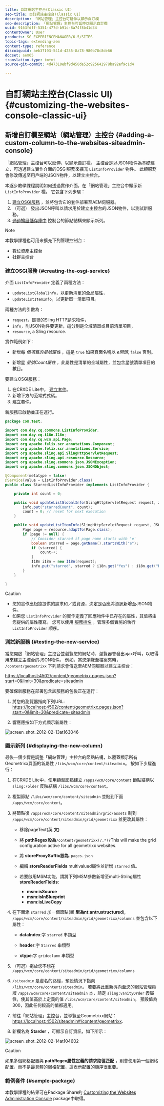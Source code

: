 ```yaml
---
title: 自訂網站主控台(Classic UI)
seo-title: 自訂網站主控台(Classic UI)
description: 「網站管理」主控台可延伸以顯示自訂欄
seo-description: 「網站管理」主控台可延伸以顯示自訂欄
uuid: 9163fdff-5351-477d-b91c-8a74f8b41d34
contentOwner: User
products: SG_EXPERIENCEMANAGER/6.5/SITES
topic-tags: extending-aem
content-type: reference
discoiquuid: aeb37103-541d-4235-8a78-980b78c8de66
docset: aem65
translation-type: tm+mt
source-git-commit: 4d47310ebf9d450de52c925642978ba92ef9c1d4

---
```



# 自訂網站主控台(Classic UI){#customizing-the-websites-console-classic-ui}

## 新增自訂欄至網站（網站管理）主控台 {#adding-a-custom-column-to-the-websites-siteadmin-console}

「網站管理」主控台可以延伸，以顯示自訂欄。 主控台是以JSON物件為基礎建立，可透過建立實作介面的OSGI服務來擴充 `ListInfoProvider` 物件。 此類服務會修改傳送至用戶端的JSON物件，以建立主控台。

本逐步教學課程說明如何透過實作介面，在「網站管理」主控台中顯示新 `ListInfoProvider` 欄。 它包含下列步驟：

1. [建立OSGI服務](#creating-the-osgi-service) ，並將包含它的套件部署至AEM伺服器。
1. （可選） [](#testing-the-new-service) 發出JSON呼叫以請求用於建立主控台的JSON物件，以測試新服務。
1. [通過擴展儲存庫中](#displaying-the-new-column) 控制台的節點結構來顯示新列。

>[!NOTE]
>
>本教學課程也可用來擴充下列管理控制台：
>
>* 數位資產主控台
>* 社群主控台
>



### 建立OSGI服務 {#creating-the-osgi-service}

介面 `ListInfoProvider` 定義了兩種方法：

* `updateListGlobalInfo`，以更新清單的全局屬性，
* `updateListItemInfo`，以更新單一清單項目。

兩種方法的引數為：

* `request`，關聯的Sling HTTP請求物件，
* `info`，則JSON物件要更新，這分別是全域清單或目前清單項目，
* `resource`, a Sling resource.

實作範例如下：

* 新增每 *個項目的星號屬性* ，這是 `true` 如果頁面名稱以 *e開頭*, `false` 否則。

* 新增星 *星號Count屬性* ，此屬性是清單的全域屬性，並包含星號清單項目的數目。

要建立OSGI服務：

1. 在CRXDE Lite中， [建立套件](/help/sites-developing/developing-with-crxde-lite.md#managing-a-bundle)。
1. 新增下方的范常式式碼。
1. 建立套件。

新服務已啟動並正在運行。

```java
package com.test;

import com.day.cq.commons.ListInfoProvider;
import com.day.cq.i18n.I18n;
import com.day.cq.wcm.api.Page;
import org.apache.felix.scr.annotations.Component;
import org.apache.felix.scr.annotations.Service;
import org.apache.sling.api.SlingHttpServletRequest;
import org.apache.sling.api.resource.Resource;
import org.apache.sling.commons.json.JSONException;
import org.apache.sling.commons.json.JSONObject;

@Component(metatype = false)
@Service(value = ListInfoProvider.class)
public class StarredListInfoProvider implements ListInfoProvider {

    private int count = 0;

    public void updateListGlobalInfo(SlingHttpServletRequest request, JSONObject info, Resource resource) throws JSONException {
        info.put("starredCount", count);
        count = 0; // reset for next execution
    }

    public void updateListItemInfo(SlingHttpServletRequest request, JSONObject info, Resource resource) throws JSONException {
        Page page = resource.adaptTo(Page.class);
        if (page != null) {
            // Consider starred if page name starts with 'e'
            boolean starred = page.getName().startsWith("e");
            if (starred) {
                count++;
            }
            I18n i18n = new I18n(request);
            info.put("starred", starred ? i18n.get("Yes") : i18n.get("No"));
        }
    }

}
```

>[!CAUTION]
>
>* 您的實作應根據提供的請求和／或資源，決定是否應將資訊新增至JSON物件。
>* 如果您 `ListInfoProvider` 的實作定義了回應物件中已存在的屬性，其值將由您提供的屬性覆寫。
   >  您可以使用 [服務排名](https://www.osgi.org/javadoc/r2/org/osgi/framework/Constants.html#SERVICE_RANKING) ，管理多個實施的執行 `ListInfoProvider` 順序。
>



### 測試新服務 {#testing-the-new-service}

當您開啟「網站管理」主控台並瀏覽您的網站時，瀏覽器會發出ajax呼叫，以取得用來建立主控台的JSON物件。 例如，當您瀏覽至檔案夾時， `/content/geometrixx` 下列請求會傳送至AEM伺服器以建立主控台：

[https://localhost:4502/content/geometrixx.pages.json?start=0&amp;limit=30&amp;predicate=siteadmin](https://localhost:4502/content/geometrixx.pages.json?start=0&limit=30&predicate=siteadmin)

要確保新服務在部署包含該服務的包後正在運行：

1. 將您的瀏覽器指向下列URL:
   [https://localhost:4502/content/geometrixx.pages.json?start=0&amp;limit=30&amp;predicate=siteadmin](https://localhost:4502/content/geometrixx.pages.json?start=0&limit=30&predicate=siteadmin)

1. 響應應按如下方式顯示新屬性：

![screen_shot_2012-02-13at163046](assets/screen_shot_2012-02-13at163046.png)

### 顯示新列 {#displaying-the-new-column}

最後一個步驟是調整「網站管理」主控台的節點結構，以覆蓋顯示所有Geometrixx頁面的新屬性 `/libs/wcm/core/content/siteadmin`。 按如下步驟進行：

1. 在CRXDE Lite中，使用類型節點建立 `/apps/wcm/core/content` 節點結構以 `sling:Folder` 反映結構 `/libs/wcm/core/content`。

1. 複製節點 `/libs/wcm/core/content/siteadmin` 並貼到下面 `/apps/wcm/core/content`。

1. 將節點復 `/apps/wcm/core/content/siteadmin/grid/assets` 制到 `/apps/wcm/core/content/siteadmin/grid/geometrixx` 並更改其屬性：

   * 移除pageText(英 **文)**

   * 將 **pathRegex設為**`/content/geometrixx(/.*)?`This will make the grid configuration active for all geometrixx websites.

   * 將 **storeProxySuffix設為**`.pages.json`

   * 編輯 **storeReaderFields** multivalued屬性並新增 `starred` 值。

   * 若要啟用MSM功能，請將下列MSM參數新增至multi-String屬性 **storeReaderFields**:

      * **msm:isSource**
      * **msm:isInBlueprint**
      * **msm:isLiveCopy**

1. 在下面添 `starred` 加一個節點(類 **型為nt:antrustructured**), `/apps/wcm/core/content/siteadmin/grid/geometrixx/columns` 並包含以下屬性：

   * **dataIndex**:字 `starred` 串類型

   * **header**:字 `Starred` 串類型

   * **xtype**:字 `gridcolumn` 串類型

1. （可選）拖放您不想在 `/apps/wcm/core/content/siteadmin/grid/geometrixx/columns`

1. `/siteadmin` 是虛名的路徑，預設情況下指向 `/libs/wcm/core/content/siteadmin`。
若要將此重新導向至您的網站管理員版 `/apps/wcm/core/content/siteadmin` 本，請定 `sling:vanityOrder` 義屬性，使其值高於上定義的值 `/libs/wcm/core/content/siteadmin`。 預設值為300，因此任何較高的值都適用。

1. 前往「網站管理」主控台，並導覽至Geometrixx網站：
   [https://localhost:4502/siteadmin#/content/geometrixx](https://localhost:4502/siteadmin#/content/geometrixx).

1. 新欄名為 **Starder** ，可顯示自訂資訊，如下所示：

![screen_shot_2012-02-14at104602](assets/screen_shot_2012-02-14at104602.png)

>[!CAUTION]
>
>如果多個網格配置與 **pathRegex屬性定義的請求路徑匹配** ，則會使用第一個網格配置，而不是最具體的網格配置，這表示配置的順序很重要。

### 範例套件 {#sample-package}

本教學課程的結果可在Package Share的 [Customizing the Websites Administration Console](https://localhost:4502/crx/packageshare/index.html/content/marketplace/marketplaceProxy.html?packagePath=/content/companies/public/adobe/packages/helper/customizing-siteadmin) package中取得。
